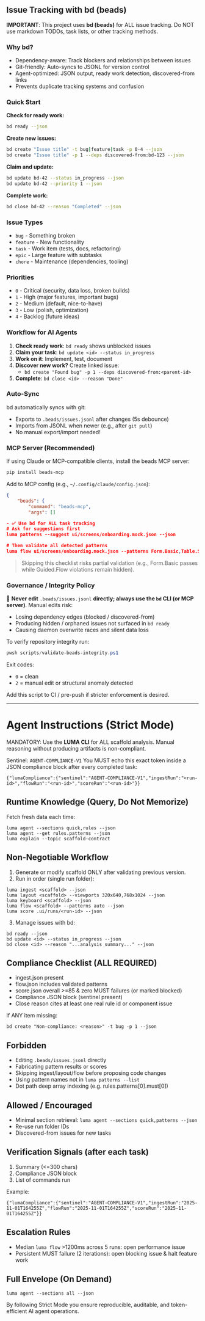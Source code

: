 ## Issue Tracking with bd (beads)

**IMPORTANT**: This project uses **bd (beads)** for ALL issue tracking. Do NOT use markdown TODOs, task lists, or other tracking methods.

### Why bd?

- Dependency-aware: Track blockers and relationships between issues
- Git-friendly: Auto-syncs to JSONL for version control
- Agent-optimized: JSON output, ready work detection, discovered-from links
- Prevents duplicate tracking systems and confusion

### Quick Start

**Check for ready work:**
```bash
bd ready --json
```

**Create new issues:**
```bash
bd create "Issue title" -t bug|feature|task -p 0-4 --json
bd create "Issue title" -p 1 --deps discovered-from:bd-123 --json
```

**Claim and update:**
```bash
bd update bd-42 --status in_progress --json
bd update bd-42 --priority 1 --json
```

**Complete work:**
```bash
bd close bd-42 --reason "Completed" --json
```

### Issue Types

- `bug` - Something broken
- `feature` - New functionality
- `task` - Work item (tests, docs, refactoring)
- `epic` - Large feature with subtasks
- `chore` - Maintenance (dependencies, tooling)

### Priorities

- `0` - Critical (security, data loss, broken builds)
- `1` - High (major features, important bugs)
- `2` - Medium (default, nice-to-have)
- `3` - Low (polish, optimization)
- `4` - Backlog (future ideas)

### Workflow for AI Agents

1. **Check ready work**: `bd ready` shows unblocked issues
2. **Claim your task**: `bd update <id> --status in_progress`
3. **Work on it**: Implement, test, document
4. **Discover new work?** Create linked issue:
	 - `bd create "Found bug" -p 1 --deps discovered-from:<parent-id>`
5. **Complete**: `bd close <id> --reason "Done"`

### Auto-Sync

bd automatically syncs with git:
- Exports to `.beads/issues.jsonl` after changes (5s debounce)
- Imports from JSONL when newer (e.g., after `git pull`)
- No manual export/import needed!

### MCP Server (Recommended)

If using Claude or MCP-compatible clients, install the beads MCP server:

```bash
pip install beads-mcp
```

Add to MCP config (e.g., `~/.config/claude/config.json`):
```json
{
	"beads": {
		"command": "beads-mcp",
		"args": []

- ✅ Use bd for ALL task tracking
# Ask for suggestions first
luma patterns --suggest ui/screens/onboarding.mock.json --json

# Then validate all detected patterns
luma flow ui/screens/onboarding.mock.json --patterns Form.Basic,Table.Simple,Guided.Flow
```

> Skipping this checklist risks partial validation (e.g., Form.Basic passes while Guided.Flow violations remain hidden).

### Governance / Integrity Policy

🚫 **Never edit** `.beads/issues.jsonl` **directly; always use the `bd` CLI (or MCP server)**. Manual edits risk:
- Losing dependency edges (blocked / discovered-from)
- Producing hidden / orphaned issues not surfaced in `bd ready`
- Causing daemon overwrite races and silent data loss

To verify repository integrity run:
```powershell
pwsh scripts/validate-beads-integrity.ps1
```
Exit codes:
- `0` = clean
- `2` = manual edit or structural anomaly detected

Add this script to CI / pre-push if stricter enforcement is desired.

---

# Agent Instructions (Strict Mode)

MANDATORY: Use the **LUMA CLI** for ALL scaffold analysis. Manual reasoning without producing artifacts is non-compliant.

Sentinel: `AGENT-COMPLIANCE-V1`
You MUST echo this exact token inside a JSON compliance block after every completed task:
```
{"lumaCompliance":{"sentinel":"AGENT-COMPLIANCE-V1","ingestRun":"<run-id>","flowRun":"<run-id>","scoreRun":"<run-id>"}}
```

## Runtime Knowledge (Query, Do Not Memorize)
Fetch fresh data each time:
```
luma agent --sections quick,rules --json
luma agent --get rules.patterns --json
luma explain --topic scaffold-contract
```

## Non-Negotiable Workflow
1. Generate or modify scaffold ONLY after validating previous version.
2. Run in order (single run folder):
```
luma ingest <scaffold> --json
luma layout <scaffold> --viewports 320x640,768x1024 --json
luma keyboard <scaffold> --json
luma flow <scaffold> --patterns auto --json
luma score .ui/runs/<run-id> --json
```
3. Manage issues with bd:
```
bd ready --json
bd update <id> --status in_progress --json
bd close <id> --reason "...analysis summary..." --json
```

## Compliance Checklist (ALL REQUIRED)
- ingest.json present
- flow.json includes validated patterns
- score.json overall >=85 & zero MUST failures (or marked blocked)
- Compliance JSON block (sentinel present)
- Close reason cites at least one real rule id or component issue

If ANY item missing:
```
bd create "Non-compliance: <reason>" -t bug -p 1 --json
```

## Forbidden
- Editing `.beads/issues.jsonl` directly
- Fabricating pattern results or scores
- Skipping ingest/layout/flow before proposing code changes
- Using pattern names not in `luma patterns --list`
- Dot path deep array indexing (e.g. rules.patterns[0].must[0])

## Allowed / Encouraged
- Minimal section retrieval: `luma agent --sections quick,patterns --json`
- Re-use run folder IDs
- Discovered-from issues for new tasks

## Verification Signals (after each task)
1. Summary (<=300 chars)
2. Compliance JSON block
3. List of commands run

Example:
```
{"lumaCompliance":{"sentinel":"AGENT-COMPLIANCE-V1","ingestRun":"2025-11-01T164255Z","flowRun":"2025-11-01T164255Z","scoreRun":"2025-11-01T164255Z"}}
```

## Escalation Rules
- Median `luma flow` >1200ms across 5 runs: open performance issue
- Persistent MUST failure (2 iterations): open blocking issue & halt feature work

## Full Envelope (On Demand)
```
luma agent --sections all --json
```

By following Strict Mode you ensure reproducible, auditable, and token-efficient AI agent operations.
